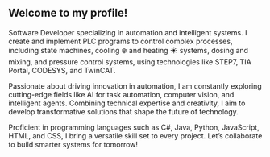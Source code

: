 ## Welcome to my profile!

Software Developer specializing in automation and intelligent systems. I create and implement PLC programs to control complex processes, including state machines, cooling ❄️ and heating ☀️ systems, dosing and mixing, and pressure control systems, using technologies like STEP7, TIA Portal, CODESYS, and TwinCAT.

Passionate about driving innovation in automation, I am constantly exploring cutting-edge fields like AI for task automation, computer vision, and intelligent agents. Combining technical expertise and creativity, I aim to develop transformative solutions that shape the future of technology.

Proficient in programming languages such as C#, Java, Python, JavaScript, HTML, and CSS, I bring a versatile skill set to every project. Let’s collaborate to build smarter systems for tomorrow!
